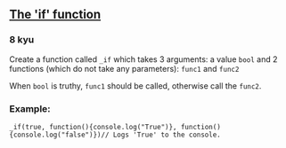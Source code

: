 <h2><a href=https://www.codewars.com/kata/54147087d5c2ebe4f1000805/train/javascript target="_blank">The 'if' function</a></h2><h3>8 kyu</h3><p>Create a function called <code>_if</code> which takes 3 arguments: a  value <code>bool</code> and 2 functions (which do not take any parameters): <code>func1</code> and <code>func2</code></p><p>When <code>bool</code> is truthy, <code>func1</code> should be called, otherwise call the <code>func2</code>.</p><h3 id="example">Example:</h3><pre style="display: none;"><code class="language-coffeescript"><span class="cm-variable">_if</span><span class="cm-punctuation">(</span><span class="cm-atom">true</span><span class="cm-punctuation">,</span> <span class="cm-punctuation">(</span><span class="cm-punctuation">(</span><span class="cm-punctuation">)</span> <span class="cm-operator">-&gt;</span> <span class="cm-variable">console</span><span class="cm-punctuation">.</span><span class="cm-property">log</span> <span class="cm-string">'true'</span><span class="cm-punctuation">)</span><span class="cm-punctuation">,</span> <span class="cm-punctuation">(</span><span class="cm-punctuation">(</span><span class="cm-punctuation">)</span> <span class="cm-operator">-&gt;</span> <span class="cm-variable">console</span><span class="cm-punctuation">.</span><span class="cm-property">log</span> <span class="cm-string">'false'</span><span class="cm-punctuation">)</span><span class="cm-punctuation">)</span><span class="cm-string-2">//</span> <span class="cm-variable">Logs</span> <span class="cm-string">'true'</span> <span class="cm-variable">to</span> <span class="cm-variable">the</span> <span class="cm-variable">console</span><span class="cm-punctuation">.</span></code></pre><pre style="display: none;"><code class="language-c"><span class="cm-type">void</span> <span class="cm-def">the_true</span>() { <span class="cm-variable">printf</span>(<span class="cm-string">"true"</span>); }<span class="cm-type">void</span> <span class="cm-def">the_false</span>() { <span class="cm-variable">printf</span>(<span class="cm-string">"false"</span>); }<span class="cm-variable">_if</span>(<span class="cm-atom">true</span>, <span class="cm-variable">the_true</span>, <span class="cm-variable">the_false</span>);<span class="cm-comment">/* Logs "true" to the console */</span></code></pre><pre style="display: none;"><code class="language-nasm"><span class="cm-tag">the_true:</span>    <span class="cm-keyword">mov</span> <span class="cm-builtin">rdi</span> .true    <span class="cm-keyword">jmp</span> printf.true:   <span class="cm-tag">db</span>  `true\<span class="cm-number">0</span>`<span class="cm-tag">the_false:</span>    <span class="cm-keyword">mov</span> <span class="cm-builtin">rdi</span>, .false    <span class="cm-keyword">jmp</span> printf.false:  <span class="cm-tag">db</span>  `false\<span class="cm-number">0</span>`<span class="cm-keyword">mov</span> dil, <span class="cm-number">1</span><span class="cm-keyword">mov</span> <span class="cm-builtin">rsi</span>, the_true<span class="cm-keyword">mov</span> <span class="cm-builtin">rdx</span>, the_false<span class="cm-keyword">call</span> _if            <span class="cm-comment">; Logs "true" to the console</span></code></pre><pre style="display: none;"><code class="language-cpp"><span class="cm-type">void</span> <span class="cm-def">TheTrue</span>() { <span class="cm-variable">std::cout</span> <span class="cm-operator">&lt;&lt;</span> <span class="cm-string">"true"</span> }<span class="cm-type">void</span> <span class="cm-def">TheFalse</span>() { <span class="cm-variable">std::cout</span> <span class="cm-operator">&lt;&lt;</span> <span class="cm-string">"false"</span> }<span class="cm-variable">_if</span>(<span class="cm-atom">true</span>, <span class="cm-variable">TheTrue</span>, <span class="cm-variable">TheFalse</span>);<span class="cm-comment">// Logs 'true' to the console.</span></code></pre><pre style="display: none;"><code class="language-csharp"><span class="cm-variable">Kata</span>.<span class="cm-variable">If</span>(<span class="cm-atom">true</span>, () <span class="cm-operator">=&gt;</span> <span class="cm-variable">Console</span>.<span class="cm-variable">WriteLine</span>(<span class="cm-string">"True"</span>), () <span class="cm-operator">=&gt;</span> <span class="cm-variable">Console</span>.<span class="cm-variable">WriteLine</span>(<span class="cm-string">"False"</span>));<span class="cm-comment">// write "True" to console</span></code></pre><pre style="display: none;"><code class="language-elixir"><span class="cm-variable">_if</span>(<span class="cm-keyword">true</span>, <span class="cm-keyword">fn</span> <span class="cm-arrow">-&gt;</span> <span class="cm-tag">IO</span><span class="cm-operator">.</span><span class="cm-property">puts</span> <span class="cm-string">"true"</span> <span class="cm-keyword">end</span>, <span class="cm-keyword">fn</span> <span class="cm-arrow">-&gt;</span> <span class="cm-tag">IO</span><span class="cm-operator">.</span><span class="cm-property">puts</span> <span class="cm-string">"false"</span> <span class="cm-keyword">end</span>)<span class="cm-comment"># prints "true" to the console</span></code></pre><pre style="display: none;"><code class="language-haskell"><span class="cm-variable">main</span> <span class="cm-keyword">=</span> <span class="cm-variable">_if</span> <span class="cm-builtin">True</span> (<span class="cm-builtin">putStrLn</span> <span class="cm-string">"You spoke the truth"</span>) (<span class="cm-builtin">putStrLn</span> <span class="cm-string">"liar"</span>)<span class="cm-comment">-- puts "You spoke the truth" to the console.</span><span class="cm-variable">_if</span> <span class="cm-builtin">False</span> <span class="cm-string">"Hello"</span> <span class="cm-string">"Goodbye"</span> <span class="cm-comment">-- "Goodbye"</span></code></pre><pre><code class="language-javascript"><span class="cm-variable">_if</span>(<span class="cm-atom">true</span>, <span class="cm-keyword">function</span>(){<span class="cm-variable">console</span>.<span class="cm-property">log</span>(<span class="cm-string">"True"</span>)}, <span class="cm-keyword">function</span>(){<span class="cm-variable">console</span>.<span class="cm-property">log</span>(<span class="cm-string">"false"</span>)})<span class="cm-comment">// Logs 'True' to the console.</span></code></pre><pre style="display: none;"><code class="language-ruby"><span class="cm-variable">_if</span>(<span class="cm-keyword">true</span>, <span class="cm-keyword">proc</span>{<span class="cm-variable">puts</span> <span class="cm-string">"True"</span>}, <span class="cm-keyword">proc</span>{<span class="cm-variable">puts</span> <span class="cm-string">"False"</span>})<span class="cm-comment"># Logs 'True' to the console.</span></code></pre><pre style="display: none;"><code class="language-python"><span class="cm-keyword">def</span> <span class="cm-def">truthy</span>():   <span class="cm-builtin">print</span>(<span class="cm-string">"True"</span>)  <span class="cm-keyword">def</span> <span class="cm-def">falsey</span>():   <span class="cm-builtin">print</span>(<span class="cm-string">"False"</span>)  <span class="cm-variable">_if</span>(<span class="cm-keyword">True</span>, <span class="cm-variable">truthy</span>, <span class="cm-variable">falsey</span>)<span class="cm-comment"># prints 'True' to the console</span></code></pre><pre style="display: none;"><code class="language-rust"><span class="cm-variable">_if</span>(<span class="cm-builtin">true</span>, || <span class="cm-variable-3">println!</span>(<span class="cm-string">"</span><span class="cm-string">true</span><span class="cm-string">"</span>), || <span class="cm-variable-3">println!</span>(<span class="cm-string">"</span><span class="cm-string">false</span><span class="cm-string">"</span>))# <span class="cm-variable">prints</span> <span class="cm-string">"</span><span class="cm-string">true</span><span class="cm-string">"</span> <span class="cm-variable">to</span> <span class="cm-variable">the</span> <span class="cm-variable">console</span></code></pre><pre style="display: none;"><code class="language-lua"><span class="cm-variable">kata._if</span>(<span class="cm-keyword">true</span>, <span class="cm-keyword">function</span>() <span class="cm-builtin">print</span>(<span class="cm-string">"true"</span>) <span class="cm-keyword">end</span>, <span class="cm-keyword">function</span>() <span class="cm-builtin">print</span>(<span class="cm-string">"false"</span>) <span class="cm-keyword">end</span>)<span class="cm-comment">-- prints "true" to the console</span></code></pre><pre style="display: none;"><code class="language-java"><span class="cm-variable">Kata</span>.<span class="cm-variable">_if</span>(<span class="cm-atom">true</span>, () <span class="cm-operator">-&gt;</span> <span class="cm-variable">System</span>.<span class="cm-variable">out</span>.<span class="cm-variable">println</span>(<span class="cm-string">"true"</span>), () <span class="cm-operator">-&gt;</span> <span class="cm-variable">System</span>.<span class="cm-variable">out</span>.<span class="cm-variable">println</span>(<span class="cm-string">"false"</span>));<span class="cm-comment">// prints "true" to the System out.</span></code></pre>